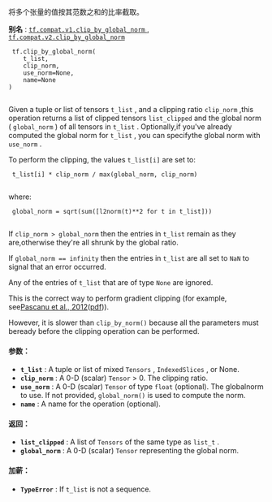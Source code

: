 将多个张量的值按其范数之和的比率截取。

**别名** : [ `tf.compat.v1.clip_by_global_norm` ](/api_docs/python/tf/clip_by_global_norm), [ `tf.compat.v2.clip_by_global_norm` ](/api_docs/python/tf/clip_by_global_norm)

```
 tf.clip_by_global_norm(
    t_list,
    clip_norm,
    use_norm=None,
    name=None
)
 
```

Given a tuple or list of tensors  `t_list` , and a clipping ratio  `clip_norm` ,this operation returns a list of clipped tensors  `list_clipped` and the global norm ( `global_norm` ) of all tensors in  `t_list` . Optionally,if you've already computed the global norm for  `t_list` , you can specifythe global norm with  `use_norm` .

To perform the clipping, the values  `t_list[i]`  are set to:

```
 t_list[i] * clip_norm / max(global_norm, clip_norm)
 
```

where:

```
 global_norm = sqrt(sum([l2norm(t)**2 for t in t_list]))
 
```

If  `clip_norm > global_norm`  then the entries in  `t_list`  remain as they are,otherwise they're all shrunk by the global ratio.

If  `global_norm == infinity`  then the entries in  `t_list`  are all set to  `NaN` to signal that an error occurred.

Any of the entries of  `t_list`  that are of type  `None`  are ignored.

This is the correct way to perform gradient clipping (for example, see[Pascanu et al., 2012](http://arxiv.org/abs/1211.5063)([pdf](http://arxiv.org/pdf/1211.5063.pdf))).

However, it is slower than  `clip_by_norm()`  because all the parameters must beready before the clipping operation can be performed.

#### 参数：
- **`t_list`** : A tuple or list of mixed  `Tensors` ,  `IndexedSlices` , or None.
- **`clip_norm`** : A 0-D (scalar)  `Tensor`  > 0. The clipping ratio.
- **`use_norm`** : A 0-D (scalar)  `Tensor`  of type  `float`  (optional). The globalnorm to use. If not provided,  `global_norm()`  is used to compute the norm.
- **`name`** : A name for the operation (optional).


#### 返回：
- **`list_clipped`** : A list of  `Tensors`  of the same type as  `list_t` .
- **`global_norm`** : A 0-D (scalar)  `Tensor`  representing the global norm.


#### 加薪：
- **`TypeError`** : If  `t_list`  is not a sequence.
